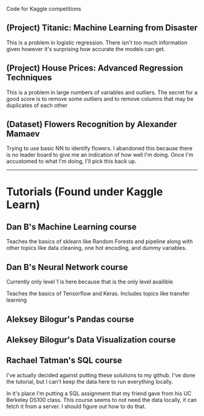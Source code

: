Code for Kaggle competitions

## (Project) Titanic: Machine Learning from Disaster

This is a problem in logistic regression.  There isn't too much information given however it's surprising how accurate the models can get.

## (Project) House Prices: Advanced Regression Techniques

This is a problem in large numbers of variables and outliers.  The secret for a good score is to remove some outliers and to remove columns that may be duplicates of each other

## (Dataset) Flowers Recognition by Alexander Mamaev

Trying to use basic NN to identify flowers.  I abandoned this because there is no leader board to give me an indication of how well I'm doing.  Once I'm accustomed to what I'm doing, I'll pick this back up.

----

# Tutorials (Found under Kaggle Learn)

## Dan B's Machine Learning course

Teaches the basics of sklearn like Random Forests and pipeline along with other topics like data cleaning, one hot encoding, and dummy variables.

## Dan B's Neural Network course

Currently only level 1 is here because that is the only level availible

Teaches the basics of Tensorflow and Keras.  Includes topics like transfer learning 

## Aleksey Bilogur's Pandas course

## Aleksey Bilogur's Data Visualization course

## Rachael Tatman's SQL course

I've actually decided against putting these solutions to my github.  I've done the tutorial, but I can't keep the data here to run everything locally.

In it's place I'm putting a SQL assignment that my friend gave from his UC Berkeley DS100 class.  This course seems to not need the data locally, it can fetch it from a server.  I should figure out how to do that.

